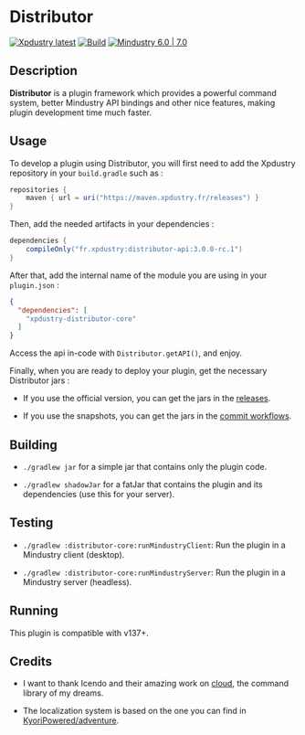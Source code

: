 # Distributor

[![Xpdustry latest](https://maven.xpdustry.fr/api/badge/latest/releases/fr/xpdustry/distributor-core?color=00FFFF&name=Distributor&prefix=v)](https://github.com/Xpdustry/Distributor/releases)
[![Build](https://github.com/Xpdustry/Distributor/actions/workflows/build.yml/badge.svg?branch=master)](https://github.com/Xpdustry/Distributor/actions/workflows/build.yml)
[![Mindustry 6.0 | 7.0 ](https://img.shields.io/badge/Mindustry-7.0-ffd37f)](https://github.com/Anuken/Mindustry/releases)

## Description

**Distributor** is a plugin framework which provides a powerful command system,
better Mindustry API bindings and other nice features, making plugin development time much faster.

## Usage

To develop a plugin using Distributor, you will first need to add the Xpdustry repository in your `build.gradle` such
as :

```gradle
repositories {
    maven { url = uri("https://maven.xpdustry.fr/releases") }
}
```

Then, add the needed artifacts in your dependencies :

```gradle
dependencies {
    compileOnly("fr.xpdustry:distributor-api:3.0.0-rc.1")
}
```

After that, add the internal name of the module you are using in your `plugin.json` :

```json
{
  "dependencies": [
    "xpdustry-distributor-core"
  ]
}
```

Access the api in-code with `Distributor.getAPI()`, and enjoy.

Finally, when you are ready to deploy your plugin, get the necessary Distributor jars :

- If you use the official version, you can get the jars in
  the [releases](https://github.com/Xpdustry/Distributor/releases).

- If you use the snapshots, you can get the jars in
  the [commit workflows](https://github.com/Xpdustry/Distributor/actions/workflows/build.yml).

## Building

- `./gradlew jar` for a simple jar that contains only the plugin code.

- `./gradlew shadowJar` for a fatJar that contains the plugin and its dependencies (use this for your server).

## Testing

- `./gradlew :distributor-core:runMindustryClient`: Run the plugin in a Mindustry client (desktop).

- `./gradlew :distributor-core:runMindustryServer`: Run the plugin in a Mindustry server (headless).

## Running

This plugin is compatible with v137+.

## Credits

- I want to thank Icendo and their amazing work on [cloud](https://github.com/Incendo/cloud), the command library of my
  dreams.

- The localization system is based on the one you can find
  in [KyoriPowered/adventure](https://github.com/KyoriPowered/adventure).

